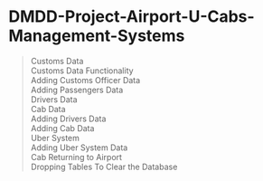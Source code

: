 # DMDD-Project-Airport-U-Cabs-Management-Systems
> Customs Data\
> Customs Data Functionality\
> Adding Customs Officer Data\
> Adding Passengers Data\
> Drivers Data\
> Cab Data\
> Adding Drivers Data\
> Adding Cab Data\
> Uber System\
> Adding Uber System Data\
> Cab Returning to Airport\
> Dropping Tables To Clear the Database
